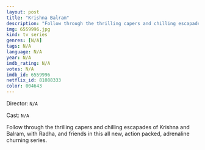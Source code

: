```yaml
---
layout: post
title: "Krishna Balram"
description: "Follow through the thrilling capers and chilling escapades of Krishna and Balram, with Radha, and friends in this all new, action packed, adrenaline churning series..."
img: 6559996.jpg
kind: tv series
genres: [N/A]
tags: N/A 
language: N/A
year: N/A
imdb_rating: N/A
votes: N/A
imdb_id: 6559996
netflix_id: 81088333
color: 004643
---
```

Director: `N/A`  

Cast: `N/A` 

Follow through the thrilling capers and chilling escapades of Krishna and Balram, with Radha, and friends in this all new, action packed, adrenaline churning series.